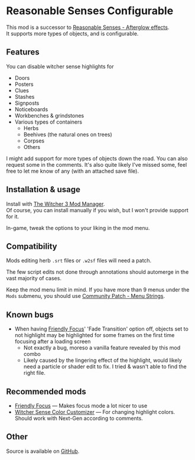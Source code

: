 # Reasonable Senses Configurable

This mod is a successor to [Reasonable Senses - Afterglow effects](https://www.nexusmods.com/witcher3/mods/3377).<br/>
It supports more types of objects, and is configurable.

## Features

You can disable witcher sense highlights for
- Doors
- Posters
- Clues
- Stashes
- Signposts
- Noticeboards
- Workbenches & grindstones
- Various types of containers
  - Herbs
  - Beehives (the natural ones on trees)
  - Corpses
  - Others

I might add support for more types of objects down the road. You can also request some in the comments. It's also quite likely I've missed some, feel free to let me know of any (with an attached save file).

## Installation & usage

Install with [The Witcher 3 Mod Manager](https://www.nexusmods.com/witcher3/mods/2678).<br/>
Of course, you can install manually if you wish, but I won't provide support for it.

In-game, tweak the options to your liking in the mod menu.

## Compatibility

Mods editing herb `.srt` files or `.w2sf` files will need a patch.

The few script edits not done through annotations should automerge in the vast majority of cases.

Keep the mod menu limit in mind. If you have more than 9 menus under the `Mods` submenu, you should use [Community Patch - Menu Strings](https://www.nexusmods.com/witcher3/mods/3650).

## Known bugs

- When having [Friendly Focus](https://www.nexusmods.com/witcher3/mods/7167)' 'Fade Transition' option off, objects set to not highlight may be highlighted for some frames on the first time focusing after a loading screen
  - Not exactly a bug, moreso a vanilla feature revealed by this mod combo
  - Likely caused by the lingering effect of the highlight, would likely need a particle or shader edit to fix. I tried & wasn't able to find the right file.

## Recommended mods

- [Friendly Focus](https://www.nexusmods.com/witcher3/mods/7167) — Makes focus mode a lot nicer to use
- [Witcher Sense Color Customizer](https://www.nexusmods.com/witcher3/mods/125) — For changing highlight colors. Should work with Next-Gen according to comments.

## Other

Source is available on [GitHub](https://github.com/Benna96/witcher-3-reasonable-senses-configurable).
